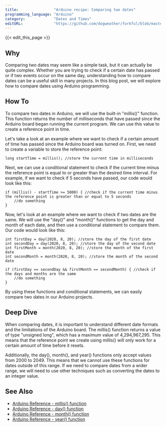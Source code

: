 ```yaml
---
title:                "Arduino recipe: Comparing two dates"
programming_language: "Arduino"
category:             "Dates and Times"
editURL:              "https://github.com/dogweather/forkful/blob/master/content/en/arduino/comparing-two-dates.md"
---
```


{{< edit_this_page >}}

## Why

Comparing two dates may seem like a simple task, but it can actually be quite complex. Whether you are trying to check if a certain date has passed or if two events occur on the same day, understanding how to compare dates can be a useful skill in many projects. In this blog post, we will explore how to compare dates using Arduino programming.

## How To

To compare two dates in Arduino, we will use the built-in "millis()" function. This function returns the number of milliseconds that have passed since the Arduino board began running the current program. We can use this value to create a reference point in time.

Let's take a look at an example where we want to check if a certain amount of time has passed since the Arduino board was turned on. First, we need to create a variable to store the reference point:

```Arduino
long startTime = millis(); //store the current time in milliseconds
```

Next, we can use a conditional statement to check if the current time minus the reference point is equal to or greater than the desired time interval. For example, if we want to check if 5 seconds have passed, our code would look like this:

```Arduino
if (millis() - startTime >= 5000) { //check if the current time minus the reference point is greater than or equal to 5 seconds
    //do something
}
```

Now, let's look at an example where we want to check if two dates are the same. We will use the "day()" and "month()" functions to get the day and month of each date, and then use a conditional statement to compare them. Our code would look like this:

```Arduino
int firstDay = day(2020, 8, 20); //store the day of the first date
int secondDay = day(2020, 8, 20); //store the day of the second date
int firstMonth = month(2020, 8, 20); //store the month of the first date
int secondMonth = month(2020, 8, 20); //store the month of the second date

if (firstDay == secondDay && firstMonth == secondMonth) { //check if the days and months are the same
    //do something
}
```

By using these functions and conditional statements, we can easily compare two dates in our Arduino projects.

## Deep Dive

When comparing dates, it is important to understand different date formats and the limitations of the Arduino board. The millis() function returns a value of type "unsigned long", which has a maximum value of 4,294,967,295. This means that the reference point we create using millis() will only work for a certain amount of time before it resets.

Additionally, the day(), month(), and year() functions only accept values from 2000 to 2049. This means that we cannot use these functions for dates outside of this range. If we need to compare dates from a wider range, we will need to use other techniques such as converting the dates to an integer value.

## See Also

- [Arduino Reference - millis() function](https://www.arduino.cc/reference/en/language/functions/time/millis/)
- [Arduino Reference - day() function](https://www.arduino.cc/reference/en/language/functions/time/day/)
- [Arduino Reference - month() function](https://www.arduino.cc/reference/en/language/functions/time/month/)
- [Arduino Reference - year() function](https://www.arduino.cc/reference/en/language/functions/time/year/)